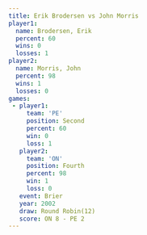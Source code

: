 ```yaml
---
title: Erik Brodersen vs John Morris
player1:               
  name: Brodersen, Erik
  percent: 60          
  wins: 0              
  losses: 1            
player2:               
  name: Morris, John   
  percent: 98          
  wins: 1              
  losses: 0            
games:
 - player1:          
     team: 'PE'      
     position: Second
     percent: 60     
     win: 0          
     loss: 1         
   player2:          
     team: 'ON'      
     position: Fourth
     percent: 98     
     win: 1          
     loss: 0         
   event: Brier         
   year: 2002           
   draw: Round Robin(12)
   score: ON 8 - PE 2   
---
```


